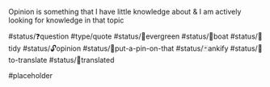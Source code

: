 Opinion is something that I have little knowledge about & I am actively looking for knowledge in that topic


#status/❓question 
#type/quote
#status/🌲evergreen
#status/🍃boat
#status/🧹tidy
#status/🔓opinion
#status/📌put-a-pin-on-that
#status/🃏ankify
#status/📰to-translate
#status/📄translated


#placeholder
